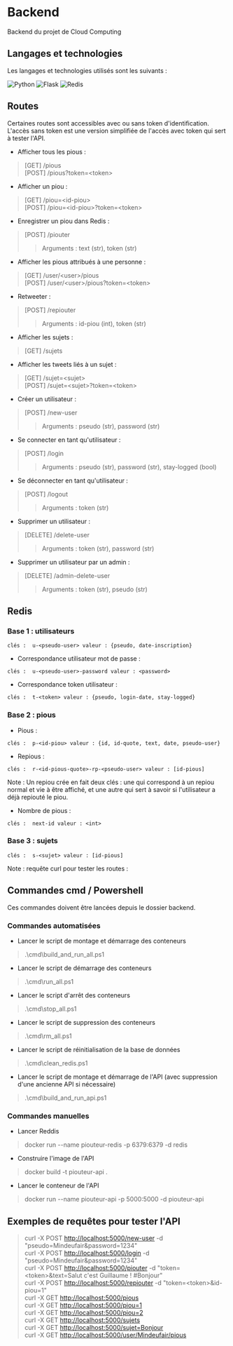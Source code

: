 # Backend

Backend du projet de Cloud Computing

## Langages et technologies

Les langages et technologies utilisés sont les suivants :

![Python](https://img.shields.io/badge/Python-3776AB?style=for-the-badge&logo=python&logoColor=white)
![Flask](https://img.shields.io/badge/Flask-000000?style=for-the-badge&logo=flask&logoColor=white)
![Redis](https://img.shields.io/badge/redis-%23DD0031.svg?&style=for-the-badge&logo=redis&logoColor=white)

## Routes

Certaines routes sont accessibles avec ou sans token d'identification. L'accès sans token est une version simplifiée de l'accès avec token  qui sert à tester l'API.

* Afficher tous les pious :

> [GET] /pious \
> [POST] /pious?token=\<token>

* Afficher un piou :

> [GET] /piou=\<id-piou> \
> [POST] /piou=\<id-piou>?token=\<token>

* Enregistrer un piou dans Redis :

> [POST] /piouter
>> Arguments : text (str), token (str)

* Afficher les pious attribués à une personne :

> [GET] /user/\<user>/pious \
> [POST] /user/\<user>/pious?token=\<token>

* Retweeter :

> [POST] /repiouter
>> Arguments : id-piou (int), token (str)

* Afficher les sujets :

> [GET] /sujets

* Afficher les tweets liés à un sujet :

> [GET] /sujet=\<sujet> \
> [POST] /sujet=\<sujet>?token=\<token>

* Créer un utilisateur :

> [POST] /new-user
>> Arguments : pseudo (str), password (str)

* Se connecter en tant qu'utilisateur :

> [POST] /login
>> Arguments : pseudo (str), password (str), stay-logged (bool)

* Se déconnecter en tant qu'utilisateur :

> [POST] /logout
>> Arguments : token (str)

* Supprimer un utilisateur :

> [DELETE] /delete-user
>> Arguments : token (str), password (str)

* Supprimer un utilisateur par un admin :

> [DELETE] /admin-delete-user
>> Arguments : token (str), pseudo (str)

## Redis

### Base 1 : utilisateurs

```none
clés :  u-<pseudo-user> valeur : {pseudo, date-inscription}
```

* Correspondance utilisateur mot de passe :

```none
clés :  u-<pseudo-user>-password valeur : <password>
```

* Correspondance token utilisateur :

```none
clés :  t-<token> valeur : {pseudo, login-date, stay-logged}
```

### Base 2 : pious

* Pious :

```none
clés :  p-<id-piou> valeur : {id, id-quote, text, date, pseudo-user}
```

* Repious :

```none
clés :  r-<id-pious-quote>-rp-<pseudo-user> valeur : [id-pious]
```

Note : Un repiou crée en fait deux clés : une qui correspond à un repiou normal et vie à être affiché, et  une autre qui sert à savoir si l'utilisateur a déjà repiouté le piou.

* Nombre de pious :

```none
clés :  next-id valeur : <int>
```

### Base 3 : sujets

```none
clés :  s-<sujet> valeur : [id-pious]
```

Note : requête curl pour tester les routes :

## Commandes cmd / Powershell

Ces commandes doivent être lancées depuis le dossier backend.

### Commandes automatisées

* Lancer le script de montage et démarrage des conteneurs

> .\cmd\build_and_run_all.ps1

* Lancer le script de démarrage des conteneurs

> .\cmd\run_all.ps1

* Lancer le script d'arrêt des conteneurs

> .\cmd\stop_all.ps1

* Lancer le script de suppression des conteneurs

> .\cmd\rm_all.ps1

* Lancer le script de réinitialisation de la base de données

> .\cmd\clean_redis.ps1

* Lancer le script de montage et démarrage de l'API (avec suppression d'une ancienne API si nécessaire)

> .\cmd\build_and_run_api.ps1

### Commandes manuelles

* Lancer Reddis

> docker run --name piouteur-redis -p 6379:6379 -d redis

* Construire l'image de l'API

> docker build -t piouteur-api .

* Lancer le conteneur de l'API

> docker run --name piouteur-api -p 5000:5000 -d piouteur-api

## Exemples de requêtes pour tester l'API

> curl -X POST <http://localhost:5000/new-user> -d "pseudo=Mindeufair&password=1234"  
> curl -X POST <http://localhost:5000/login> -d "pseudo=Mindeufair&password=1234"  
> curl -X POST <http://localhost:5000/piouter> -d "token=\<token>&text=Salut c'est Guillaume ! #Bonjour"  
> curl -X POST <http://localhost:5000/repiouter> -d "token=\<token>&id-piou=1"  
> curl -X GET <http://localhost:5000/pious>  
> curl -X GET <http://localhost:5000/piou=1>  
> curl -X GET <http://localhost:5000/piou=2>  
> curl -X GET <http://localhost:5000/sujets>  
> curl -X GET <http://localhost:5000/sujet=Bonjour>  
> curl -X GET <http://localhost:5000/user/Mindeufair/pious>  
